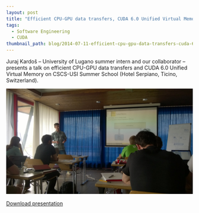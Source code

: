 ```yaml
---
layout: post
title: "Efficient CPU-GPU data transfers, CUDA 6.0 Unified Virtual Memory"
tags:
  - Software Engineering
  - CUDA
thumbnail_path: blog/2014-07-11-efficient-cpu-gpu-data-transfers-cuda-6-0-unified-virtual-memory/WP_20140709_003.jpg
---
```


Juraj Kardoš – University of Lugano summer intern and our collaborator – presents a talk on efficient CPU-GPU data transfers and CUDA 6.0 Unified Virtual Memory on CSCS-USI Summer School (Hotel Serpiano, Ticino, Switzerland).

![alt text](\assets\img\blog\2014-07-11-efficient-cpu-gpu-data-transfers-cuda-6-0-unified-virtual-memory\WP_20140709_003.jpg "Logo Title Text 1")

[Download presentation](\assets\img\blog\2014-07-11-efficient-cpu-gpu-data-transfers-cuda-6-0-unified-virtual-memory\presentation.pdf)
